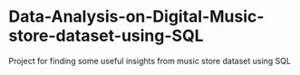 # Data-Analysis-on-Digital-Music-store-dataset-using-SQL
Project for finding some useful insights from music store dataset using SQL
